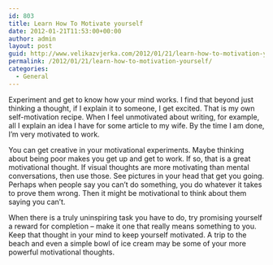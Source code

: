 ```yaml
---
id: 803
title: Learn How To Motivate yourself
date: 2012-01-21T11:53:00+00:00
author: admin
layout: post
guid: http://www.velikazvjerka.com/2012/01/21/learn-how-to-motivation-yourself/
permalink: /2012/01/21/learn-how-to-motivation-yourself/
categories:
  - General
---
```

Experiment and get to know how your mind works. I find that beyond just thinking a thought, if I explain it to someone, I get excited. That is my own self-motivation recipe. When I feel unmotivated about writing, for example, all I explain an idea I have for some article to my wife. By the time I am done, I&#8217;m very motivated to work. 

You can get creative in your motivational experiments. Maybe thinking about being poor makes you get up and get to work. If so, that is a great motivational thought. If visual thoughts are more motivating than mental conversations, then use those. See pictures in your head that get you going. Perhaps when people say you can&#8217;t do something, you do whatever it takes to prove them wrong. Then it might be motivational to think about them saying you can&#8217;t.

When there is a truly uninspiring task you have to do, try promising yourself a reward for completion &#8211; make it one that really means something to you. Keep that thought in your mind to keep yourself motivated. A trip to the beach and even a simple bowl of ice cream may be some of your more powerful motivational thoughts.